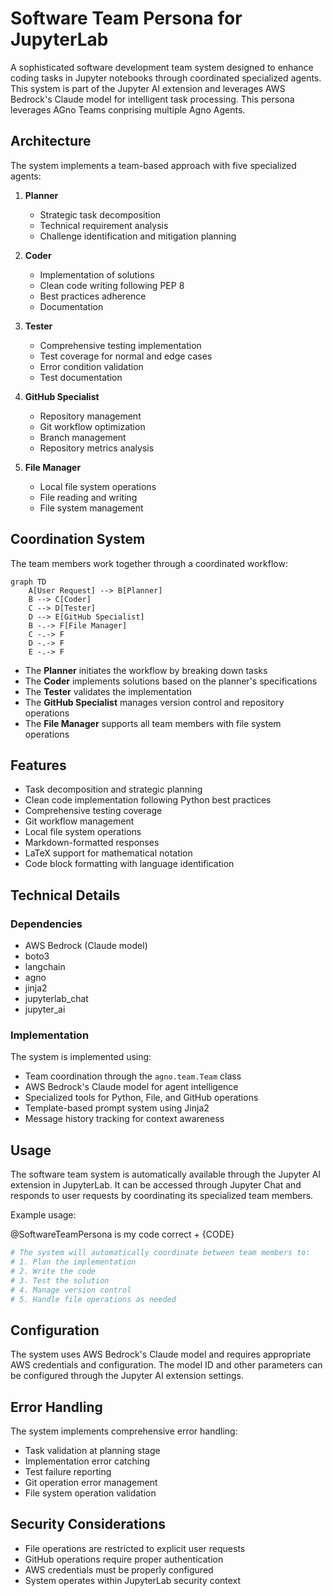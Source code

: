 # Software Team Persona for JupyterLab

A sophisticated software development team system designed to enhance coding tasks in Jupyter notebooks through coordinated specialized agents. This system is part of the Jupyter AI extension and leverages AWS Bedrock's Claude model for intelligent task processing. This persona leverages AGno Teams conprising multiple Agno Agents.

## Architecture

The system implements a team-based approach with five specialized agents:

1. **Planner**
   - Strategic task decomposition
   - Technical requirement analysis
   - Challenge identification and mitigation planning

2. **Coder**
   - Implementation of solutions
   - Clean code writing following PEP 8
   - Best practices adherence
   - Documentation

3. **Tester**
   - Comprehensive testing implementation
   - Test coverage for normal and edge cases
   - Error condition validation
   - Test documentation

4. **GitHub Specialist**
   - Repository management
   - Git workflow optimization
   - Branch management
   - Repository metrics analysis

5. **File Manager**
   - Local file system operations
   - File reading and writing
   - File system management

## Coordination System

The team members work together through a coordinated workflow:

```mermaid
graph TD
    A[User Request] --> B[Planner]
    B --> C[Coder]
    C --> D[Tester]
    D --> E[GitHub Specialist]
    B -.-> F[File Manager]
    C -.-> F
    D -.-> F
    E -.-> F
```

- The **Planner** initiates the workflow by breaking down tasks
- The **Coder** implements solutions based on the planner's specifications
- The **Tester** validates the implementation
- The **GitHub Specialist** manages version control and repository operations
- The **File Manager** supports all team members with file system operations

## Features

- Task decomposition and strategic planning
- Clean code implementation following Python best practices
- Comprehensive testing coverage
- Git workflow management
- Local file system operations
- Markdown-formatted responses
- LaTeX support for mathematical notation
- Code block formatting with language identification

## Technical Details

### Dependencies

- AWS Bedrock (Claude model)
- boto3
- langchain
- agno
- jinja2
- jupyterlab_chat
- jupyter_ai

### Implementation

The system is implemented using:
- Team coordination through the `agno.team.Team` class
- AWS Bedrock's Claude model for agent intelligence
- Specialized tools for Python, File, and GitHub operations
- Template-based prompt system using Jinja2
- Message history tracking for context awareness

## Usage

The software team system is automatically available through the Jupyter AI extension in JupyterLab. It can be accessed through Jupyter Chat and responds to user requests by coordinating its specialized team members.

Example usage:

@SoftwareTeamPersona is my code correct + {CODE}

```python
# The system will automatically coordinate between team members to:
# 1. Plan the implementation
# 2. Write the code
# 3. Test the solution
# 4. Manage version control
# 5. Handle file operations as needed
```

## Configuration

The system uses AWS Bedrock's Claude model and requires appropriate AWS credentials and configuration. The model ID and other parameters can be configured through the Jupyter AI extension settings.

## Error Handling

The system implements comprehensive error handling:
- Task validation at planning stage
- Implementation error catching
- Test failure reporting
- Git operation error management
- File system operation validation

## Security Considerations

- File operations are restricted to explicit user requests
- GitHub operations require proper authentication
- AWS credentials must be properly configured
- System operates within JupyterLab security context
